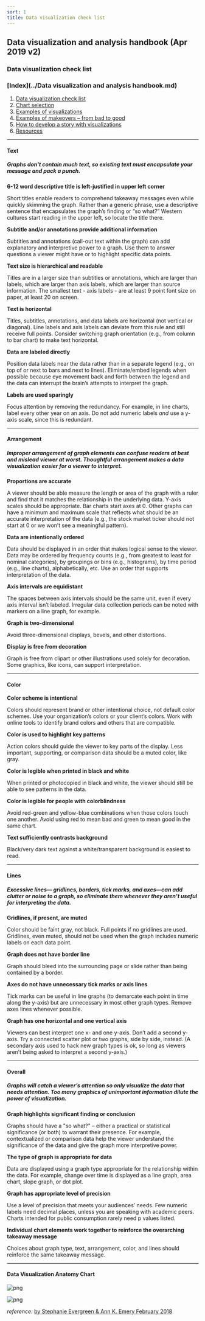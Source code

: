```yaml
---
sort: 1
title: Data visualization check list
---
```


## Data visualization and analysis handbook (Apr 2019 v2)
###  Data visualization check list

### [Index](../Data visualization and analysis handbook.md)

1. [Data visualization check list](1_checklist.md)
1. [Chart selection](2_chartselection.md)
1. [Examples of visualizations](3_chartindex.md)
1. [Examples of makeovers – from bad to good](4_makeover.md)
1. [How to develop a story with visualizations](5_story.md)
1. [Resources](6_resources.md)


***

#### Text

##### Graphs don't contain much text, so existing text must encapsulate your message and pack a punch. 

**6-12 word descriptive title is left-justified in upper left corner** 

Short titles enable readers to comprehend takeaway messages even while quickly skimming the graph. Rather than a generic phrase, use a descriptive sentence that encapsulates the graph’s finding or “so what?” Western cultures start reading in the upper left, so locate the title there.

**Subtitle and/or annotations provide additional information**

Subtitles and annotations (call-out text within the graph) can add explanatory and interpretive power to a graph. Use them to answer questions a viewer might have or to highlight specific data points. 

**Text size is hierarchical and readable**

Titles are in a larger size than subtitles or annotations, which are larger than labels, which are larger than axis labels, which are larger than source information. The smallest text - axis labels - are at least 9 point font size on paper, at least 20 on screen. 

**Text is horizontal**

Titles, subtitles, annotations, and data labels are horizontal (not vertical or diagonal). Line labels and axis labels can deviate from this rule and still receive full points. Consider switching graph orientation (e.g., from column to bar chart) to make text horizontal. 

**Data are labeled directly** 

Position data labels near the data rather than in a separate legend (e.g., on top of or next to bars and next to lines). Eliminate/embed legends when possible because eye movement back and forth between the legend and the data can interrupt the brain’s attempts to interpret the graph. 

**Labels are used sparingly** 

Focus attention by removing the redundancy. For example, in line charts, label every other year on an axis. Do not add numeric labels *and* use a y-axis scale, since this is redundant. 

***

#### Arrangement

##### Improper arrangement of graph elements can confuse readers at best and mislead viewer at worst. Thoughtful arrangement makes a data visualization easier for a viewer to interpret. 

**Proportions are accurate** 

A viewer should be able measure the length or area of the graph with a ruler and find that it matches the relationship in the underlying data. Y-axis scales should be appropriate. Bar charts start axes at 0. Other graphs can have a minimum and maximum scale that reflects what should be an accurate interpretation of the data (e.g., the stock market ticker should not start at 0 or we won’t see a meaningful pattern). 

**Data are intentionally ordered** 

Data should be displayed in an order that makes logical sense to the viewer. Data may be ordered by frequency counts (e.g., from greatest to least for nominal categories), by groupings or bins (e.g., histograms), by time period (e.g., line charts), alphabetically, etc. Use an order that supports interpretation of the data. 

**Axis intervals are equidistant** 
 
The spaces between axis intervals should be the same unit, even if every axis interval isn’t labeled. Irregular data collection periods can be noted with markers on a line graph, for example. 

**Graph is two-dimensional** 

Avoid three-dimensional displays, bevels, and other distortions. 

**Display is free from decoration** 

Graph is free from clipart or other illustrations used solely for decoration. Some graphics, like icons, can support interpretation.

***

#### Color

**Color scheme is intentional** 

Colors should represent brand or other intentional choice, not default color schemes. Use your organization’s colors or your client’s colors. Work with online tools to identify brand colors and others that are compatible. 

**Color is used to highlight key patterns** 

Action colors should guide the viewer to key parts of the display. Less important, supporting, or comparison data should be a muted color, like gray. 

**Color is legible when printed in black and white** 

When printed or photocopied in black and white, the viewer should still be able to see patterns in the data. 

**Color is legible for people with colorblindness** 

Avoid red-green and yellow-blue combinations when those colors touch one another. Avoid using red to mean bad and green to mean good in the same chart. 

**Text sufficiently contrasts background** 

Black/very dark text against a white/transparent background is easiest to read.

***

#### Lines
#####   Excessive lines— gridlines, borders, tick marks, and axes—can add clutter or noise to a graph, so eliminate them whenever they aren’t useful for interpreting the data.

**Gridlines, if present, are muted** 
 
Color should be faint gray, not black. Full points if no gridlines are used. Gridlines, even muted, should not be used when the graph includes numeric labels on each data point. 

**Graph does not have border line** 
 
Graph should bleed into the surrounding page or slide rather than being contained by a border. 

**Axes do not have unnecessary tick marks or axis lines** 

Tick marks can be useful in line graphs (to demarcate each point in time along the y-axis) but are unnecessary in most other graph types. Remove axes lines whenever possible. 

**Graph has one horizontal and one vertical axis** 
 
Viewers can best interpret one x- and one y-axis. Don’t add a second y-axis. Try a connected scatter plot or two graphs, side by side, instead. (A secondary axis used to hack new graph types is ok, so long as viewers aren’t being asked to interpret a second y-axis.) 

***

#### Overall
#####  Graphs will catch a viewer’s attention so only visualize the data that needs attention. Too many graphics of unimportant information dilute the power of visualization.

**Graph highlights significant finding or conclusion** 
 
Graphs should have a "so what?" – either a practical or statistical significance (or both) to warrant their presence. For example, contextualized or comparison data help the viewer understand the significance of the data and give the graph more interpretive power. 

**The type of graph is appropriate for data** 

Data are displayed using a graph type appropriate for the relationship within the data. For example, change over time is displayed as a line graph, area chart, slope graph, or dot plot. 

**Graph has appropriate level of precision** 
 
Use a level of precision that meets your audiences’ needs. Few numeric labels need decimal places, unless you are speaking with academic peers. Charts intended for public consumption rarely need p values listed. 

**Individual chart elements work together to reinforce the overarching takeaway message** 
 
Choices about graph type, text, arrangement, color, and lines should reinforce the same takeaway message.

***

#### Data Visualization Anatomy Chart
![png](img/Picture1.png)


![png](img/Picture2.jpg)


*reference:*
[by Stephanie Evergreen & Ann K. Emery February 2018](https://datavizchecklist.stephanieevergreen.com/assets/DataVizChecklist_Feb2018.pdf)
